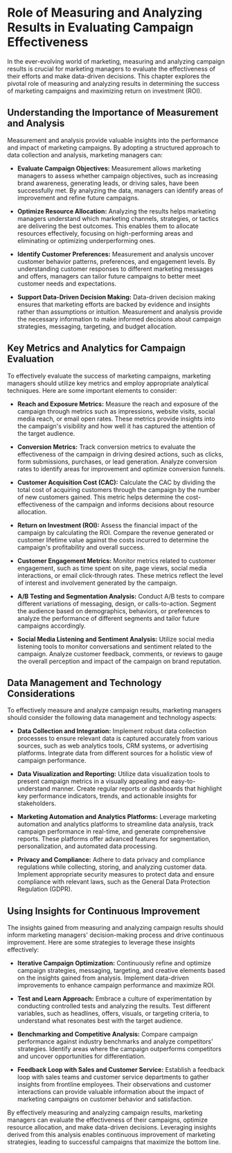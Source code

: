Role of Measuring and Analyzing Results in Evaluating Campaign Effectiveness
=====================================================================================

In the ever-evolving world of marketing, measuring and analyzing campaign results is crucial for marketing managers to evaluate the effectiveness of their efforts and make data-driven decisions. This chapter explores the pivotal role of measuring and analyzing results in determining the success of marketing campaigns and maximizing return on investment (ROI).

Understanding the Importance of Measurement and Analysis
--------------------------------------------------------

Measurement and analysis provide valuable insights into the performance and impact of marketing campaigns. By adopting a structured approach to data collection and analysis, marketing managers can:

* **Evaluate Campaign Objectives:** Measurement allows marketing managers to assess whether campaign objectives, such as increasing brand awareness, generating leads, or driving sales, have been successfully met. By analyzing the data, managers can identify areas of improvement and refine future campaigns.

* **Optimize Resource Allocation:** Analyzing the results helps marketing managers understand which marketing channels, strategies, or tactics are delivering the best outcomes. This enables them to allocate resources effectively, focusing on high-performing areas and eliminating or optimizing underperforming ones.

* **Identify Customer Preferences:** Measurement and analysis uncover customer behavior patterns, preferences, and engagement levels. By understanding customer responses to different marketing messages and offers, managers can tailor future campaigns to better meet customer needs and expectations.

* **Support Data-Driven Decision Making:** Data-driven decision making ensures that marketing efforts are backed by evidence and insights rather than assumptions or intuition. Measurement and analysis provide the necessary information to make informed decisions about campaign strategies, messaging, targeting, and budget allocation.

Key Metrics and Analytics for Campaign Evaluation
-------------------------------------------------

To effectively evaluate the success of marketing campaigns, marketing managers should utilize key metrics and employ appropriate analytical techniques. Here are some important elements to consider:

* **Reach and Exposure Metrics:** Measure the reach and exposure of the campaign through metrics such as impressions, website visits, social media reach, or email open rates. These metrics provide insights into the campaign's visibility and how well it has captured the attention of the target audience.

* **Conversion Metrics:** Track conversion metrics to evaluate the effectiveness of the campaign in driving desired actions, such as clicks, form submissions, purchases, or lead generation. Analyze conversion rates to identify areas for improvement and optimize conversion funnels.

* **Customer Acquisition Cost (CAC):** Calculate the CAC by dividing the total cost of acquiring customers through the campaign by the number of new customers gained. This metric helps determine the cost-effectiveness of the campaign and informs decisions about resource allocation.

* **Return on Investment (ROI):** Assess the financial impact of the campaign by calculating the ROI. Compare the revenue generated or customer lifetime value against the costs incurred to determine the campaign's profitability and overall success.

* **Customer Engagement Metrics:** Monitor metrics related to customer engagement, such as time spent on site, page views, social media interactions, or email click-through rates. These metrics reflect the level of interest and involvement generated by the campaign.

* **A/B Testing and Segmentation Analysis:** Conduct A/B tests to compare different variations of messaging, design, or calls-to-action. Segment the audience based on demographics, behaviors, or preferences to analyze the performance of different segments and tailor future campaigns accordingly.

* **Social Media Listening and Sentiment Analysis:** Utilize social media listening tools to monitor conversations and sentiment related to the campaign. Analyze customer feedback, comments, or reviews to gauge the overall perception and impact of the campaign on brand reputation.

Data Management and Technology Considerations
---------------------------------------------

To effectively measure and analyze campaign results, marketing managers should consider the following data management and technology aspects:

* **Data Collection and Integration:** Implement robust data collection processes to ensure relevant data is captured accurately from various sources, such as web analytics tools, CRM systems, or advertising platforms. Integrate data from different sources for a holistic view of campaign performance.

* **Data Visualization and Reporting:** Utilize data visualization tools to present campaign metrics in a visually appealing and easy-to-understand manner. Create regular reports or dashboards that highlight key performance indicators, trends, and actionable insights for stakeholders.

* **Marketing Automation and Analytics Platforms:** Leverage marketing automation and analytics platforms to streamline data analysis, track campaign performance in real-time, and generate comprehensive reports. These platforms offer advanced features for segmentation, personalization, and automated data processing.

* **Privacy and Compliance:** Adhere to data privacy and compliance regulations while collecting, storing, and analyzing customer data. Implement appropriate security measures to protect data and ensure compliance with relevant laws, such as the General Data Protection Regulation (GDPR).

Using Insights for Continuous Improvement
-----------------------------------------

The insights gained from measuring and analyzing campaign results should inform marketing managers' decision-making process and drive continuous improvement. Here are some strategies to leverage these insights effectively:

* **Iterative Campaign Optimization:** Continuously refine and optimize campaign strategies, messaging, targeting, and creative elements based on the insights gained from analysis. Implement data-driven improvements to enhance campaign performance and maximize ROI.

* **Test and Learn Approach:** Embrace a culture of experimentation by conducting controlled tests and analyzing the results. Test different variables, such as headlines, offers, visuals, or targeting criteria, to understand what resonates best with the target audience.

* **Benchmarking and Competitive Analysis:** Compare campaign performance against industry benchmarks and analyze competitors' strategies. Identify areas where the campaign outperforms competitors and uncover opportunities for differentiation.

* **Feedback Loop with Sales and Customer Service:** Establish a feedback loop with sales teams and customer service departments to gather insights from frontline employees. Their observations and customer interactions can provide valuable information about the impact of marketing campaigns on customer behavior and satisfaction.

By effectively measuring and analyzing campaign results, marketing managers can evaluate the effectiveness of their campaigns, optimize resource allocation, and make data-driven decisions. Leveraging insights derived from this analysis enables continuous improvement of marketing strategies, leading to successful campaigns that maximize the bottom line.
